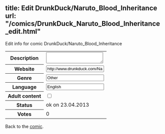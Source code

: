 title: Edit DrunkDuck/Naruto_Blood_Inheritance
url: "/comics/DrunkDuck_Naruto_Blood_Inheritance_edit.html"
---
Edit info for comic DrunkDuck/Naruto_Blood_Inheritance

<form name="comic" action="http://gaepostmail.appengine.com/comic" name="post">
<table class="comicinfo">
<tr>
<th>Description</th><td><textarea name="description"></textarea></td>
</tr>
<tr>
<th>Website</th><td><input type="text" name="url" value="http://www.drunkduck.com/Naruto_Blood_Inheritance/"/></td>
</tr>
<tr>
<th>Genre</th><td><input type="text" name="genre" value="Other"/></td>
</tr>
<tr>
<th>Language</th><td><input type="text" name="language" value="English"/></td>
</tr>
<tr>
<th>Adult content</th><td><input type="checkbox" name="adult" value="adult" /></td>
</tr>
<tr>
<th>Status</th><td>ok on 23.04.2013</td>
</tr>
<tr>
<th>Votes</th><td>0</div></td>
</tr>
</table>
</form>

Back to the [comic](/comics/DrunkDuck_Naruto_Blood_Inheritance.html).
